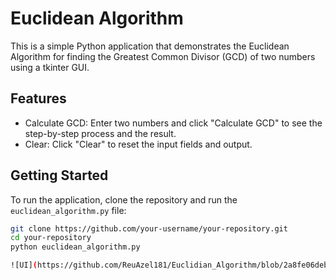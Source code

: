 # Euclidean Algorithm

This is a simple Python application that demonstrates the Euclidean Algorithm for finding the Greatest Common Divisor (GCD) of two numbers using a tkinter GUI.

## Features

- Calculate GCD: Enter two numbers and click "Calculate GCD" to see the step-by-step process and the result.
- Clear: Click "Clear" to reset the input fields and output.

## Getting Started

To run the application, clone the repository and run the `euclidean_algorithm.py` file:

```bash
git clone https://github.com/your-username/your-repository.git
cd your-repository
python euclidean_algorithm.py

![UI](https://github.com/ReuAzel181/Euclidian_Algorithm/blob/2a8fe06deb98512e61cd7a2a54efada6acb46033/img/ui.png)

